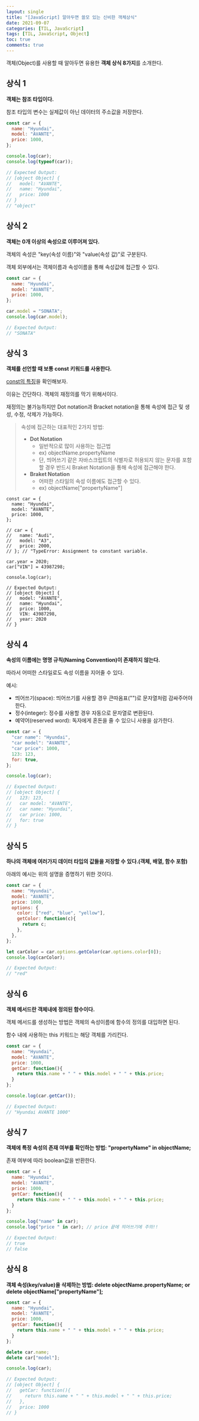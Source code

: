 ```yaml
---
layout: single
title: "[JavaScript] 알아두면 쓸모 있는 신비한 객체상식"
date: 2021-09-07
categories: [TIL, JavaScript]
tags: [TIL, JavaScript, Object]
toc: true
comments: true
---
```



객체(Object)를 사용할 때 알아두면 유용한 **객체 상식 8가지**를 소개한다.

## 상식 1
**객체는 참조 타입이다.**

참조 타입의 변수는 실제값이 아닌 데이터의 주소값을 저장한다. 

```javascript
const car = {
  name: "Hyundai",
  model: "AVANTE",
  price: 1000,
};

console.log(car);
console.log(typeof(car));

// Expected Output:
// [object Object] {
//   model: "AVANTE",
//   name: "Hyundai",
//   price: 1000
// }
// "object"
```


## 상식 2
**객체는 0개 이상의 속성으로 이루어져 있다.**

객체의 속성은 "key(속성 이름)"와 "value(속성 값)"로 구분된다. 

객체 외부에서는 객체이름과 속성이름을 통해 속성값에 접근할 수 있다.

```javascript
const car = {
  name: "Hyundai",
  model: "AVANTE",
  price: 1000,
};

car.model = "SONATA";
console.log(car.model);

// Expected Output:
// "SONATA"
```


## 상식 3
**객체를 선언할 때 보통 const 키워드를 사용한다.**

[const의 특징](https://jihyungong.github.io/til/javascript/Variables/)을 확인해보자.

이유는 간단하다. 객체의 재정의를 막기 위해서이다.

재정의는 불가능하지만 Dot notation과 Bracket notation을 통해 속성에 접근 및 생성, 수정, 삭제가 가능하다.

> 속성에 접근하는 대표적인 2가지 방법:
> - **Dot Notation**
>   - 일반적으로 많이 사용하는 접근법
>   - ex) objectName.propertyName
>   - 단, 띄어쓰기 같은 자바스크립트의 식별자로 허용되지 않는 문자를 포함할 경우 반드시 Braket Notation을 통해 속성에 접근해야 한다.
> - **Braket Notation**
>   - 어떠한 스타일의 속성 이름에도 접근할 수 있다.
>   - ex) objectName["propertyName"]

```javscript
const car = {
  name: "Hyundai",
  model: "AVANTE",
  price: 1000,
};

// car = {
//   name: "Audi",
//   model: "A3",
//   price: 2000,
// }; // "TypeError: Assignment to constant variable.

car.year = 2020;
car["VIN"] = 43987298;

console.log(car);

// Expected Output:
// [object Object] {
//   model: "AVANTE",
//   name: "Hyundai",
//   price: 1000,
//   VIN: 43987298,
//   year: 2020
// }
```


## 상식 4
**속성의 이름에는 명명 규칙(Naming Convention)이 존재하지 않는다.**

따라서 어떠한 스타일로도 속성 이름을 지어줄 수 있다. 

예시:
- 띄어쓰기(space): 띄어쓰기를 사용할 경우 큰따옴표("")로 문자열처럼 감싸주어야 한다.
- 정수(integer): 정수를 사용할 경우 자동으로 문자열로 변환된다.
- 예약어(reserved word): 독자에게 혼돈을 줄 수 있으니 사용을 삼가한다.

```javascript
const car = {
  "car name": "Hyundai",
  "car model": "AVANTE",
  "car price": 1000,
  123: 123,
  for: true,
};

console.log(car);

// Expected Output:
// [object Object] {
//   123: 123,
//   car model: "AVANTE",
//   car name: "Hyundai",
//   car price: 1000,
//   for: true
// }
```


## 상식 5
**하나의 객체에 여러가지 데이터 타입의 값들을 저장할 수 있다.(객체, 배열, 함수 포함)**

아래의 예시는 위의 설명을 증명하기 위한 것이다. 

```javascript
const car = {
  name: "Hyundai",
  model: "AVANTE",
  price: 1000,
  options: {
    color: ["red", "blue", "yellow"],
    getColor: function(c){
      return c;
    },
  },
};

let carColor = car.options.getColor(car.options.color[0]);
console.log(carColor);

// Expected Output:
// "red"
```


## 상식 6
**객체 메서드란 객체내에 정의된 함수이다.**

객체 메서드를 생성하는 방법은 객체의 속성이름에 함수의 정의를 대입하면 된다. 

함수 내에 사용하는 this 키워드는 해당 객체를 가리킨다.

```javascript
const car = {
  name: "Hyundai",
  model: "AVANTE",
  price: 1000,
  getCar: function(){
    return this.name + " " + this.model + " " + this.price;
  }
};

console.log(car.getCar());

// Expected Output:
// "Hyundai AVANTE 1000"
```


## 상식 7
**객체에 특정 속성의 존재 여부를 확인하는 방법: "propertyName" in objectName;**

존재 여부에 따라 boolean값을 반환한다.

```javascript
const car = {
  name: "Hyundai",
  model: "AVANTE",
  price: 1000,
  getCar: function(){
    return this.name + " " + this.model + " " + this.price;
  }
};

console.log("name" in car);
console.log("price " in car); // price 끝에 띄어쓰기에 주의!!

// Expected Output:
// true
// false
```


## 상식 8
**객체 속성(key/value)을 삭제하는 방법: delete objectName.propertyName; or delete objectName["propertyName"];**

```javascript
const car = {
  name: "Hyundai",
  model: "AVANTE",
  price: 1000,
  getCar: function(){
    return this.name + " " + this.model + " " + this.price;
  }
};

delete car.name;
delete car["model"];

console.log(car);

// Expected Output:
// [object Object] {
//   getCar: function(){
//     return this.name + " " + this.model + " " + this.price;
//   },
//   price: 1000
// }
```
